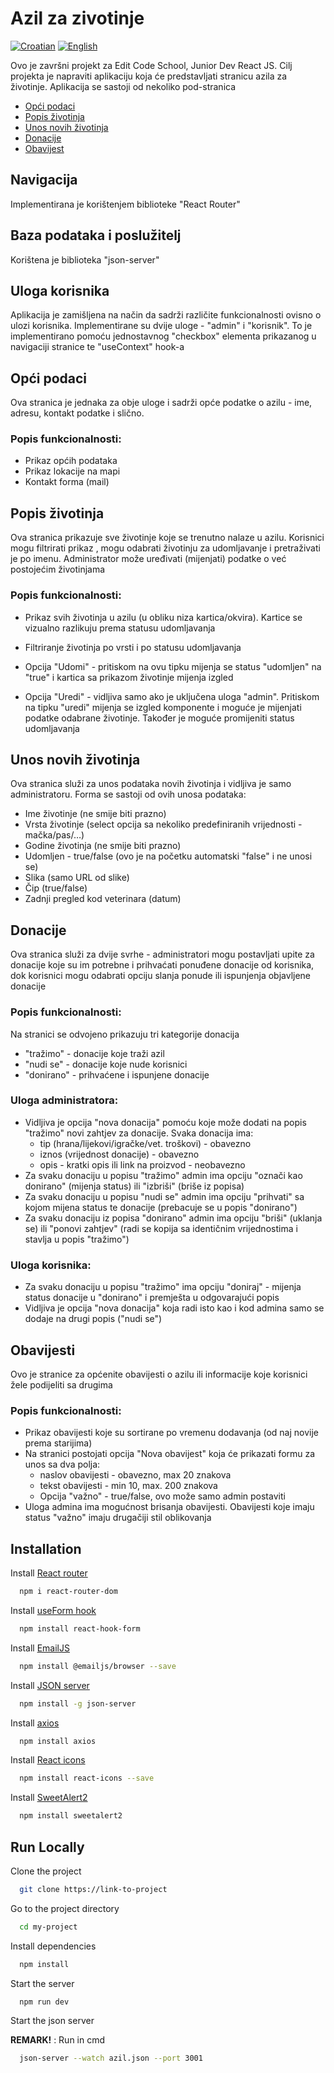 # Azil za zivotinje
[![Croatian](https://img.shields.io/badge/lang-Croatian-green.svg)](https://github.com/MarinoBarada/Azil-za-zivotinje/blob/master/README.md)
[![English](https://img.shields.io/badge/lang-English-yellow.svg)](https://github.com/MarinoBarada/Azil-za-zivotinje/blob/master/README.en.md)


Ovo je završni projekt za Edit Code School, Junior Dev React JS. 
Cilj projekta je napraviti aplikaciju koja će predstavljati stranicu azila za životinje. Aplikacija se sastoji od nekoliko pod-stranica

- [Opći podaci](#opći-podaci)
- [Popis životinja](#popis-životinja)
- [Unos novih životinja](#unos-novih-životinja)
- [Donacije](#donacije)
- [Obavijest](#obavijesti)

## Navigacija

Implementirana je korištenjem biblioteke "React Router"

## Baza podataka i poslužitelj

Korištena je  biblioteka "json-server"

## Uloga korisnika

Aplikacija je zamišljena na način da sadrži različite funkcionalnosti ovisno o ulozi korisnika. Implementirane su dvije uloge - "admin" i "korisnik". To je implementirano pomoću jednostavnog "checkbox" elementa prikazanog u navigaciji stranice te "useContext" hook-a

## Opći podaci

Ova stranica je jednaka za obje uloge i sadrži opće podatke o azilu - ime, adresu, kontakt podatke i slično.

### Popis funkcionalnosti:

- Prikaz općih podataka 
- Prikaz lokacije na mapi
- Kontakt forma (mail)

## Popis životinja

Ova stranica prikazuje sve životinje koje se trenutno nalaze u azilu. Korisnici mogu filtrirati prikaz , mogu odabrati životinju za udomljavanje i pretraživati je po imenu. Administrator može uređivati (mijenjati) podatke o već postojećim životinjama

### Popis funkcionalnosti:

- Prikaz svih životinja u azilu (u obliku  niza kartica/okvira). Kartice se vizualno razlikuju prema statusu udomljavanja

- Filtriranje životinja po vrsti i po statusu udomljavanja

- Opcija "Udomi" - pritiskom na ovu tipku mijenja se status "udomljen" na "true" i kartica sa prikazom životinje mijenja izgled

- Opcija "Uredi" - vidljiva samo ako je uključena uloga "admin". Pritiskom na tipku "uredi" mijenja se izgled komponente i moguće je mijenjati podatke odabrane životinje. Također je moguće promijeniti status udomljavanja

## Unos novih životinja

Ova stranica služi za unos podataka novih životinja i vidljiva je samo administratoru. Forma se sastoji od ovih unosa podataka: 

- Ime životinje (ne smije biti prazno)
- Vrsta životinje (select opcija sa nekoliko predefiniranih vrijednosti - mačka/pas/…)
- Godine životinja (ne smije biti prazno)
- Udomljen - true/false (ovo je na početku automatski "false" i ne unosi se)
- Slika (samo URL od slike)
- Čip (true/false)
- Zadnji pregled kod veterinara (datum)

## Donacije

Ova stranica služi za dvije svrhe - administratori mogu postavljati upite za donacije koje su im potrebne i prihvaćati ponuđene donacije od korisnika, dok korisnici mogu odabrati opciju slanja ponude ili ispunjenja objavljene donacije

### Popis funkcionalnosti:

Na stranici se odvojeno prikazuju tri kategorije donacija
- "tražimo" - donacije koje traži azil
- "nudi se" - donacije koje nude korisnici
- "donirano" - prihvaćene i ispunjene donacije

### Uloga administratora:

- Vidljiva je opcija "nova donacija" pomoću koje može dodati na popis "tražimo" novi zahtjev za donacije. Svaka donacija ima:
  - tip (hrana/lijekovi/igračke/vet. troškovi) - obavezno
  - iznos (vrijednost donacije) - obavezno
  - opis - kratki opis ili link na proizvod - neobavezno
- Za svaku donaciju u popisu "tražimo" admin ima opciju "označi kao donirano" (mijenja status) ili "izbriši" (briše iz popisa)
- Za svaku donaciju u popisu "nudi se" admin ima opciju "prihvati" sa kojom mijena status te donacije (prebacuje se u popis "donirano")
- Za svaku donaciju iz popisa "donirano" admin ima opciju "briši" (uklanja se) ili "ponovi zahtjev" (radi se kopija sa identičnim vrijednostima i stavlja u popis "tražimo")

### Uloga korisnika:

- Za svaku donaciju u popisu "tražimo" ima opciju "doniraj" - mijenja status donacije u "donirano" i premješta u odgovarajući popis
- Vidljiva je opcija "nova donacija" koja radi isto kao i kod admina samo se dodaje na drugi popis ("nudi se")


## Obavijesti

Ovo je stranice za općenite obavijesti o azilu ili informacije koje korisnici žele podijeliti sa drugima

### Popis funkcionalnosti:

- Prikaz obavijesti koje su sortirane po vremenu dodavanja (od naj novije prema starijima)
- Na stranici postojati opcija "Nova obavijest" koja će prikazati formu za unos sa dva polja:
  - naslov obavijesti - obavezno, max 20 znakova
  - tekst obavijesti - min 10, max. 200 znakova
  - Opcija "važno" - true/false, ovo može samo admin postaviti
- Uloga admina ima mogućnost brisanja obavijesti. Obavijesti koje imaju status "važno" imaju drugačiji stil oblikovanja

## Installation

Install [React router](https://reactrouter.com/en/main/start/tutorial)

```bash
  npm i react-router-dom
```

Install [useForm hook](https://react-hook-form.com/get-started/) 

```bash
  npm install react-hook-form
```

Install [EmailJS](https://www.emailjs.com/docs/sdk/installation/)

```bash
  npm install @emailjs/browser --save
```

Install [JSON server](https://www.npmjs.com/package/json-server?activeTab=readme)

```bash
  npm install -g json-server
```

Install [axios](https://www.npmjs.com/package/axios)

```bash
  npm install axios
```

Install [React icons](https://react-icons.github.io/react-icons/)

```bash
  npm install react-icons --save
```

Install [SweetAlert2](https://sweetalert2.github.io/#download)

```bash
  npm install sweetalert2
```
    
## Run Locally

Clone the project

```bash
  git clone https://link-to-project
```

Go to the project directory

```bash
  cd my-project
```

Install dependencies

```bash
  npm install
```

Start the server

```bash
  npm run dev
```

Start the json server

**REMARK!** : Run in cmd
```bash
  json-server --watch azil.json --port 3001
```

